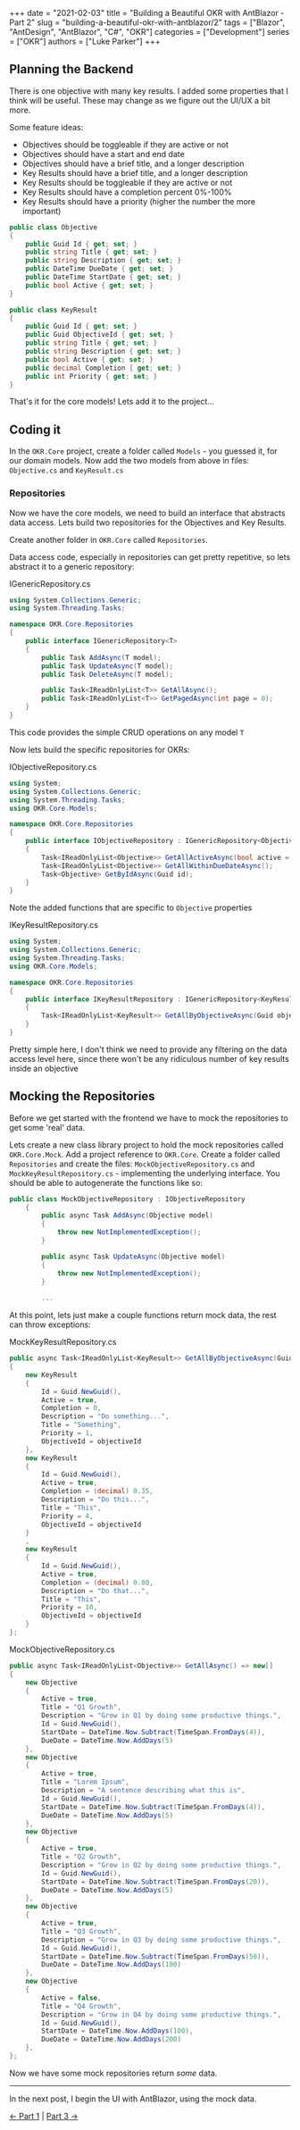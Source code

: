 +++ 
date = "2021-02-03"
title = "Building a Beautiful OKR with AntBlazor - Part 2"
slug = "building-a-beautiful-okr-with-antblazor/2"
tags = ["Blazor", "AntDesign", "AntBlazor", "C#", "OKR"]
categories = ["Development"]
series = ["OKR"]
authors = ["Luke Parker"]
+++

## Planning the Backend

There is one objective with many key results. I added some properties that I think will be useful. These may change as we figure out the UI/UX a bit more.

Some feature ideas:
* Objectives should be toggleable if they are active or not
* Objectives should have a start and end date
* Objectives should have a brief title, and a longer description
* Key Results should have a brief title, and a longer description
* Key Results should be toggleable if they are active or not
* Key Results should have a completion percent 0%-100%
* Key Results should have a priority (higher the number the more important)

```c#
public class Objective
{
    public Guid Id { get; set; }
    public string Title { get; set; }
    public string Description { get; set; }
    public DateTime DueDate { get; set; }
    public DateTime StartDate { get; set; }
    public bool Active { get; set; }
}
```

```c#
public class KeyResult
{
    public Guid Id { get; set; }
    public Guid ObjectiveId { get; set; }
    public string Title { get; set; }
    public string Description { get; set; }
    public bool Active { get; set; }
    public decimal Completion { get; set; }
    public int Priority { get; set; }
}
```

That's it for the core models! Lets add it to the project...

## Coding it

In the `OKR.Core` project, create a folder called `Models` - you guessed it, for our domain models. Now add the two models from above in files: `Objective.cs` and `KeyResult.cs`

### Repositories

Now we have the core models, we need to build an interface that abstracts data access. Lets build two repositories for the Objectives and Key Results.

Create another folder in `OKR.Core` called `Repositories`.

Data access code, especially in repositories can get pretty repetitive, so lets abstract it to a generic repository:

IGenericRepository.cs
```c#
using System.Collections.Generic;
using System.Threading.Tasks;

namespace OKR.Core.Repositories
{
    public interface IGenericRepository<T>
    {
        public Task AddAsync(T model);
        public Task UpdateAsync(T model);
        public Task DeleteAsync(T model);

        public Task<IReadOnlyList<T>> GetAllAsync();
        public Task<IReadOnlyList<T>> GetPagedAsync(int page = 0);
    }
}
```

This code provides the simple CRUD operations on any model `T`

Now lets build the specific repositories for OKRs:

IObjectiveRepository.cs
```c#
using System;
using System.Collections.Generic;
using System.Threading.Tasks;
using OKR.Core.Models;

namespace OKR.Core.Repositories
{
    public interface IObjectiveRepository : IGenericRepository<Objective>
    {
        Task<IReadOnlyList<Objective>> GetAllActiveAsync(bool active = true);
        Task<IReadOnlyList<Objective>> GetAllWithinDueDateAsync();
        Task<Objective> GetByIdAsync(Guid id);
    }
}
```

Note the added functions that are specific to `Objective` properties

IKeyResultRepository.cs
```c#
using System;
using System.Collections.Generic;
using System.Threading.Tasks;
using OKR.Core.Models;

namespace OKR.Core.Repositories
{
    public interface IKeyResultRepository : IGenericRepository<KeyResult>
    {
        Task<IReadOnlyList<KeyResult>> GetAllByObjectiveAsync(Guid objectiveId);
    }
}
```

Pretty simple here, I don't think we need to provide any filtering on the data access level here, since there won't be any ridiculous number of key results inside an objective

## Mocking the Repositories

Before we get started with the frontend we have to mock the repositories to get some 'real' data.

Lets create a new class library project to hold the mock repositories called `OKR.Core.Mock`. Add a project reference to `OKR.Core`. Create a folder called `Repositories` and create the files: `MockObjectiveRepository.cs` and `MockKeyResultRepository.cs` - implementing the underlying interface. You should be able to autogenerate the functions like so:

```c#
public class MockObjectiveRepository : IObjectiveRepository
    {
        public async Task AddAsync(Objective model)
        {
            throw new NotImplementedException();
        }

        public async Task UpdateAsync(Objective model)
        {
            throw new NotImplementedException();
        }
        
        ...
```

At this point, lets just make a couple functions return mock data, the rest can throw exceptions:

MockKeyResultRepository.cs
```c#
public async Task<IReadOnlyList<KeyResult>> GetAllByObjectiveAsync(Guid objectiveId) => new[]
{
    new KeyResult
    {
        Id = Guid.NewGuid(),
        Active = true,
        Completion = 0,
        Description = "Do something...",
        Title = "Something",
        Priority = 1,
        ObjectiveId = objectiveId
    },
    new KeyResult
    {
        Id = Guid.NewGuid(),
        Active = true,
        Completion = (decimal) 0.35,
        Description = "Do this...",
        Title = "This",
        Priority = 4,
        ObjectiveId = objectiveId
    }
    ,
    new KeyResult
    {
        Id = Guid.NewGuid(),
        Active = true,
        Completion = (decimal) 0.80,
        Description = "Do that...",
        Title = "This",
        Priority = 10,
        ObjectiveId = objectiveId
    }
};
```

MockObjectiveRepository.cs
```c#
public async Task<IReadOnlyList<Objective>> GetAllAsync() => new[]
{
    new Objective
    {
        Active = true,
        Title = "Q1 Growth",
        Description = "Grow in Q1 by doing some productive things.",
        Id = Guid.NewGuid(),
        StartDate = DateTime.Now.Subtract(TimeSpan.FromDays(4)),
        DueDate = DateTime.Now.AddDays(5)
    },
    new Objective
    {
        Active = true,
        Title = "Lorem Ipsum",
        Description = "A sentence describing what this is",
        Id = Guid.NewGuid(),
        StartDate = DateTime.Now.Subtract(TimeSpan.FromDays(4)),
        DueDate = DateTime.Now.AddDays(5)
    },
    new Objective
    {
        Active = true,
        Title = "Q2 Growth",
        Description = "Grow in Q2 by doing some productive things.",
        Id = Guid.NewGuid(),
        StartDate = DateTime.Now.Subtract(TimeSpan.FromDays(20)),
        DueDate = DateTime.Now.AddDays(5)
    },
    new Objective
    {
        Active = true,
        Title = "Q3 Growth",
        Description = "Grow in Q3 by doing some productive things.",
        Id = Guid.NewGuid(),
        StartDate = DateTime.Now.Subtract(TimeSpan.FromDays(50)),
        DueDate = DateTime.Now.AddDays(100)
    },
    new Objective
    {
        Active = false,
        Title = "Q4 Growth",
        Description = "Grow in Q4 by doing some productive things.",
        Id = Guid.NewGuid(),
        StartDate = DateTime.Now.AddDays(100),
        DueDate = DateTime.Now.AddDays(200)
    },
};
```

Now we have some mock repositories return *some* data.

---

In the next post, I begin the UI with AntBlazor, using the mock data.

[← Part 1](https://lukeparker.dev/posts/building-a-beautiful-okr-with-antblazor/1) | [Part 3 →](https://lukeparker.dev/posts/building-a-beautiful-okr-with-antblazor/3)
